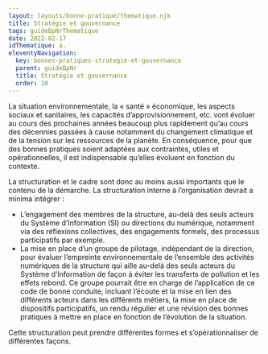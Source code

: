 ```yaml
---
layout: layouts/bonne-pratique/thematique.njk
title: Stratégie et gouvernance
tags: guideBpNrThematique
date: 2022-02-17
idThematique: a.
eleventyNavigation:
  key: bonnes-pratiques-strategie-et-gouvernance
  parent: guideBpNr
  title: Stratégie et gouvernance
  order: 10
---
```


La situation environnementale, la « santé » économique, les aspects sociaux et sanitaires, les capacités d’approvisionnement, etc. vont évoluer au cours des prochaines années beaucoup plus rapidement qu’au cours des décennies passées à cause notamment du changement climatique et de la tension sur les ressources de la planète. En conséquence, pour que des bonnes pratiques soient adaptées aux contraintes, utiles et opérationnelles, il est indispensable qu’elles évoluent en fonction du contexte. 

La structuration et le cadre sont donc au moins aussi importants que le contenu de la démarche. La structuration interne à l’organisation devrait a minima intégrer :

- L’engagement des membres de la structure, au-delà des seuls acteurs du Système d’Information (SI) ou directions du numérique, notamment via des réflexions collectives, des engagements formels, des processus participatifs par exemple.
- La mise en place d’un groupe de pilotage, indépendant de la direction, pour évaluer l’empreinte environnementale de l’ensemble des activités numériques de la structure qui aille au-delà des seuls acteurs du Système d’Information de façon à éviter les transferts de pollution et les effets rebond. Ce groupe pourrait être en charge de l’application de ce code de bonne conduite, incluant l’écoute et la mise en lien des différents acteurs dans les différents métiers, la mise en place de dispositifs participatifs, un rendu régulier et une révision des bonnes pratiques à mettre en place en fonction de l’évolution de la situation.

Cette structuration peut prendre différentes formes et s’opérationnaliser de différentes façons.
